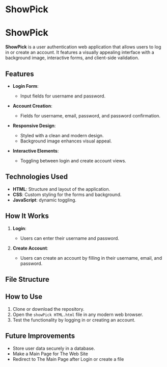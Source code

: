 # ShowPick
# ShowPick

**ShowPick** is a user authentication web application that allows users to log in or create an account. It features a visually appealing interface with a background image, interactive forms, and client-side validation.

## Features

- **Login Form**: 
  - Input fields for username and password.
  
- **Account Creation**: 
  - Fields for username, email, password, and password confirmation.
  
- **Responsive Design**:
  - Styled with a clean and modern design.
  - Background image enhances visual appeal.

- **Interactive Elements**:
  - Toggling between login and create account views.

## Technologies Used

- **HTML**: Structure and layout of the application.
- **CSS**: Custom styling for the forms and background.
- **JavaScript**: dynamic toggling.

## How It Works

1. **Login**:
   - Users can enter their username and password.

2. **Create Account**:
   - Users can create an account by filling in their username, email, and password.
     
## File Structure


## How to Use

1. Clone or download the repository.
2. Open the `showPick HTML.html` file in any modern web browser.
3. Test the functionality by logging in or creating an account.

## Future Improvements

- Store user data securely in a database.
- Make a Main Page for The Web Site
- Redirect to The Main Page after Login or create a file


